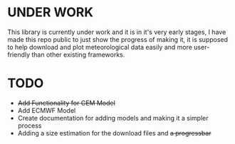 # UNDER WORK
This library is currently under work and it is in it's very early stages, I have made this repo public to just show the progress of making it, it is supposed to help download and plot meteorological data easily and more user-friendly than 
other existing frameworks.

# TODO
- ~~Add Functionality for GEM Model~~
- Add ECMWF Model
- Create documentation for adding models and making it a simpler process
- Adding a size estimation for the download files and ~~a progressbar~~
